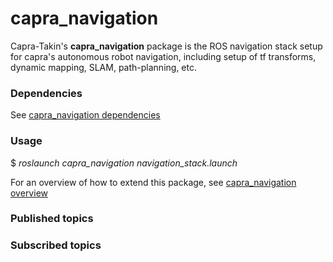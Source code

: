 # capra_navigation

Capra-Takin's **capra_navigation** package is the ROS navigation
stack setup for capra's autonomous robot navigation, including
setup of tf transforms, dynamic mapping, SLAM, path-planning, etc.

### Dependencies

See [capra_navigation dependencies](doc/dependencies.md)

### Usage

$ *roslaunch capra_navigation navigation_stack.launch*

For an overview of how to extend this package, see [capra_navigation overview](doc/overview.md)

### Published topics

### Subscribed topics